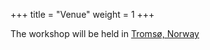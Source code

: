 +++
title = "Venue"
weight = 1
+++

The workshop will be held in [Tromsø, Norway](https://www.visittromso.no/)

